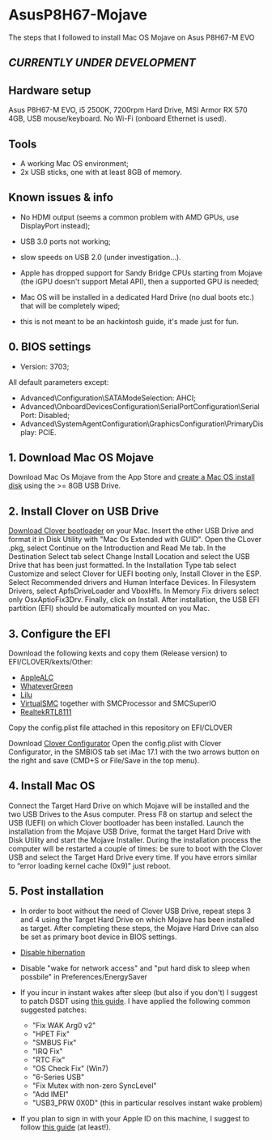 # AsusP8H67-Mojave
The steps that I followed to install Mac OS Mojave on Asus P8H67-M EVO

## **_CURRENTLY UNDER DEVELOPMENT_**


## Hardware setup
Asus P8H67-M EVO, i5 2500K, 7200rpm Hard Drive, MSI Armor RX 570 4GB, USB mouse/keyboard. No Wi-Fi (onboard Ethernet is used).

## Tools
- A working Mac OS environment;
- 2x USB sticks, one with at least 8GB of memory.

## Known issues & info
- No HDMI output (seems a common problem with AMD GPUs, use DisplayPort instead);
- USB 3.0 ports not working;
- slow speeds on USB 2.0 (under investigation...).

- Apple has dropped support for Sandy Bridge CPUs starting from Mojave (the iGPU doesn't support Metal API), then a supported GPU is needed;
- Mac OS will be installed in a dedicated Hard Drive (no dual boots etc.) that will be completely wiped;
- this is not meant to be an hackintosh guide, it's made just for fun.

## 0. BIOS settings

- Version: 3703;
 
 All default parameters except:
 
 - Advanced\Configuration\SATAModeSelection: AHCI;
 - Advanced\OnboardDevicesConfiguration\SerialPortConfiguration\SerialPort: Disabled;
 - Advanced\SystemAgentConfiguration\GraphicsConfiguration\PrimaryDisplay: PCIE.
 
## 1. Download Mac OS Mojave

Download Mac Os Mojave from the App Store and [create a Mac OS install disk](https://support.apple.com/hr-hr/HT201372) using the >= 8GB USB Drive.

## 2. Install Clover on USB Drive

[Download Clover bootloader](https://sourceforge.net/projects/cloverefiboot/) on your Mac. Insert the other USB Drive and format it in Disk Utility with "Mac Os Extended with GUID".
Open the CLover .pkg, select Continue on the Introduction and Read Me tab. In the Destination Select tab select Change Install Location and select the USB Drive that has been just formatted. In the Installation Type tab select Customize and select Clover for UEFI booting only, Install Clover in the ESP. Select Recommended drivers and Human Interface Devices. In Filesystem Drivers, select ApfsDriveLoader and VboxHfs. In Memory Fix drivers select only OsxAptioFix3Drv. Finally, click on Install.
After installation, the USB EFI partition (EFI) should be automatically mounted on you Mac.

## 3. Configure the EFI

Download the following kexts and copy them (Release version) to EFI/CLOVER/kexts/Other:
- [AppleALC](https://github.com/acidanthera/applealc/releases)
- [WhateverGreen](https://github.com/acidanthera/WhateverGreen/releases)
- [Lilu](https://github.com/acidanthera/lilu/releases)
- [VirtualSMC](https://github.com/acidanthera/VirtualSMC/releases) together with SMCProcessor and SMCSuperIO
- [RealtekRTL8111](https://github.com/Mieze/RTL8111_driver_for_OS_X)

Copy the config.plist file attached in this repository on EFI/CLOVER

Download [Clover Configurator](https://mackie100projects.altervista.org/download-clover-configurator/)
Open the config.plist with Clover Configurator, in the SMBIOS tab set iMac 17.1 with the two arrows button on the right and save (CMD+S or File/Save in the top menu).

## 4. Install Mac OS

Connect the Target Hard Drive on which Mojave will be installed and the two USB Drives to the Asus computer. Press F8 on startup and select the USB (UEFI) on which Clover bootloader has been installed. Launch the installation from the Mojave USB Drive, format the target Hard Drive with Disk Utility and start the Mojave Installer. During the installation process the computer will be restarted a couple of times: be sure to boot with the Clover USB and select the Target Hard Drive every time. If you have errors similar to  “error loading kernel cache (0x9)” just reboot.

## 5. Post installation

- In order to boot without the need of Clover USB Drive, repeat steps 3 and 4 using the Target Hard Drive on which Mojave has been installed as target. After completing these steps, the Mojave Hard Drive can also be set as primary boot device in BIOS settings.

- [Disable hibernation](https://osxlatitude.com/forums/topic/9966-how-do-i-disable-hibernation-for-sleep/
)
- Disable "wake for network access" and "put hard disk to sleep when possbile" in Preferences/EnergySaver

- If you incur in instant wakes after sleep (but also if you don't) I suggest to patch DSDT using [this guide](https://www.tonymacx86.com/threads/guide-patching-laptop-dsdt-ssdts.152573/).
I have applied the following common suggested patches:
  - "Fix WAK Arg0 v2"
  - "HPET Fix"
  - "SMBUS Fix"
  - "IRQ Fix"
  - "RTC Fix"
  - "OS Check Fix" (Win7)
  - "6-Series USB"
  - "Fix Mutex with non-zero SyncLevel"
  - "Add IMEI"
  - "USB3_PRW 0X0D" (this in particular resolves instant wake problem)

- If you plan to sign in with your Apple ID on this machine, I suggest to follow [this guide](https://www.tonymacx86.com/threads/an-idiots-guide-to-imessage.196827/) (at least!).


